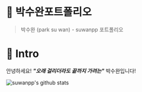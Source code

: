 # 📜 박수완포트폴리오

> 박수완 (park su wan) - suwanpp 포트폴리오

# 👋 Intro
안녕하세요! ***"오래 걸리더라도 끝까지 가려는"*** 박수완입니다!


![suwanpp's github stats](https://github-readme-stats.vercel.app/api?username=tnals545&show_icons=true&theme=tokyonight)
